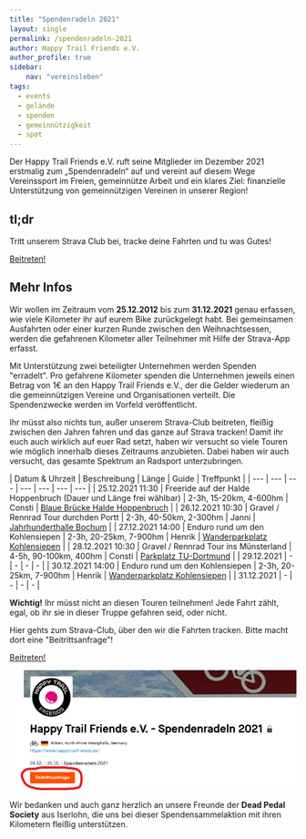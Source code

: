 ```yaml
---
title: "Spendenradeln 2021"
layout: single
permalink: /spendenradeln-2021
author: Happy Trail Friends e.V.
author_profile: true
sidebar:
    nav: "vereinsleben"
tags:
  - events
  - gelände
  - spenden
  - gemeinnützigkeit
  - spot
---
```


Der Happy Trail Friends e.V. ruft seine Mitglieder im Dezember 2021 erstmalig zum „Spendenradeln“ auf und vereint auf diesem Wege Vereinssport im Freien, gemeinnütze Arbeit und ein klares Ziel: finanzielle Unterstützung von gemeinnützigen Vereinen in unserer Region!

## tl;dr
Tritt unserem Strava Club bei, tracke deine Fahrten und tu was Gutes!

<a href="https://www.strava.com/clubs/spendenradeln" class="btn btn--primary">Beitreten!</a>

## Mehr Infos

Wir wollen im Zeitraum vom **25.12.2012** bis zum **31.12.2021** genau erfassen, wie viele Kilometer ihr auf eurem Bike zurückgelegt habt. Bei gemeinsamen Ausfahrten oder einer kurzen Runde zwischen den Weihnachtsessen, werden die gefahrenen Kilometer aller Teilnehmer mit Hilfe der Strava-App erfasst.

Mit Unterstützung zwei beteiligter Unternehmen werden Spenden "erradelt". Pro gefahrene Kilometer spenden die Unternehmen jeweils einen Betrag von 1€ an den Happy Trail Friends e.V., der die Gelder wiederum an die gemeinnützigen Vereine und Organisationen verteilt. Die Spendenzwecke werden im Vorfeld veröffentlicht.

Ihr müsst also nichts tun, außer unserem Strava-Club beitreten, fleißig zwischen den Jahren fahren und das ganze auf Strava tracken!
Damit ihr euch auch wirklich auf euer Rad setzt, haben wir versucht so viele Touren wie möglich innerhalb dieses Zeitraums anzubieten. Dabei haben wir auch versucht, das gesamte Spektrum an Radsport unterzubringen.

| Datum & Uhrzeit | Beschreibung | Länge | Guide | Treffpunkt |
| --- | --- | --- | --- | --- | --- | --- |
| 25.12.2021 11:30 | Freeride auf der Halde Hoppenbruch (Dauer und Länge frei wählbar) | 2-3h, 15-20km, 4-600hm | Consti | [Blaue Brücke Halde Hoppenbruch](https://goo.gl/maps/stfvv4tT2owBbWd29) |
| 26.12.2021 10:30 | Gravel / Rennrad Tour durchden Portt | 2-3h, 40-50km, 2-300hm | Janni | [Jahrhunderthalle Bochum](https://goo.gl/maps/hpGNF3U8Z5G2zMh48) |
| 27.12.2021 14:00 | Enduro rund um den Kohlensiepen | 2-3h, 20-25km, 7-900hm | Henrik | [Wanderparkplatz Kohlensiepen](https://goo.gl/maps/Mua77JuZWBpiZM6P8) |
| 28.12.2021 10:30 | Gravel / Rennrad Tour ins Münsterland | 4-5h, 90-100km, 400hm | Consti | [Parkplatz TU-Dortmund](https://goo.gl/maps/evFdQjePqFsx7BkZA) |
| 29.12.2021 | - | - | - | - |
| 30.12.2021 14:00 | Enduro rund um den Kohlensiepen | 2-3h, 20-25km, 7-900hm | Henrik | [Wanderparkplatz Kohlensiepen](https://goo.gl/maps/Mua77JuZWBpiZM6P8) |
| 31.12.2021 | - | - | - | - |

**Wichtig!** Ihr müsst nicht an diesen Touren teilnehmen! Jede Fahrt zählt, egal, ob ihr sie in dieser Truppe gefahren seid, oder nicht.

Hier gehts zum Strava-Club, über den wir die Fahrten tracken. Bitte macht dort eine "Beitrittsanfrage"!

<a href="https://www.strava.com/clubs/spendenradeln" class="btn btn--primary">Beitreten!</a>

![](/assets/images/posts/strava_beitrittsanfrage.png)

Wir bedanken und auch ganz herzlich an unsere Freunde der **Dead Pedal Society** aus Iserlohn, die uns bei dieser Spendensammelaktion mit ihren Kilometern fleißig unterstützen.